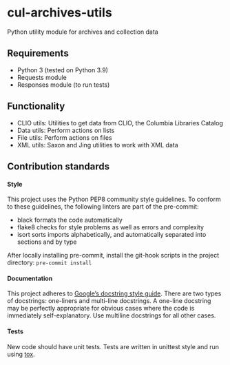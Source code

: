 # cul-archives-utils
Python utility module for archives and collection data

## Requirements
* Python 3 (tested on Python 3.9)
* Requests module
* Responses module (to run tests)


## Functionality

* CLIO utils: Utilities to get data from CLIO, the Columbia Libraries Catalog
* Data utils: Perform actions on lists
* File utils: Perform actions on files
* XML utils: Saxon and Jing utilities to work with XML data

## Contribution standards

#### Style

This project uses the Python PEP8 community style guidelines. To conform to these guidelines, the following linters are part of the pre-commit:

* black formats the code automatically
* flake8 checks for style problems as well as errors and complexity
* isort sorts imports alphabetically, and automatically separated into sections and by type

After locally installing pre-commit, install the git-hook scripts in the project directory: ```pre-commit install```  

#### Documentation

This project adheres to [Google’s docstring style guide](https://google.github.io/styleguide/pyguide.html#381-docstrings). There are two types of docstrings: one-liners and multi-line docstrings. A one-line docstring may be perfectly appropriate for obvious cases where the code is immediately self-explanatory. Use multiline docstrings for all other cases.

#### Tests

New code should  have unit tests. Tests are written in unittest style and run using [tox](https://tox.readthedocs.io/). 

